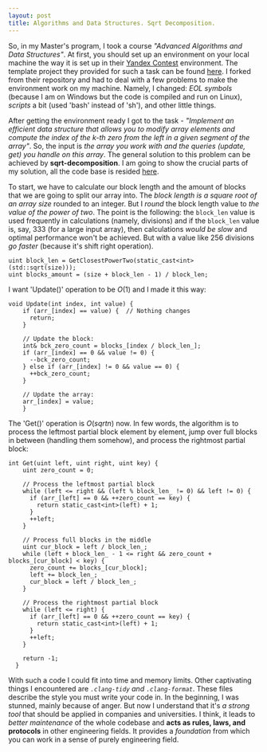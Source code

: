 ```yaml
---
layout: post
title: Algorithms and Data Structures. Sqrt Decomposition.
---
```


So, in my Master's program, I took a course *"Advanced Algorithms and Data Structures"*. At first, you should set up an environment on your local machine the way it is set up in their [Yandex Contest](https://contest.yandex.com/) environment. The template project they provided for such a task can be found [here](https://github.com/vityaman-edu/algocont). I forked from their repository and had to deal with a few problems to make the environment work on my machine. Namely, I changed: *EOL symbols* (because I am on Windows but the code is compiled and run on Linux), *scripts* a bit (used 'bash' instead of 'sh'), and other little things.

After getting the environment ready I got to the task - *"Implement an efficient data structure that allows you to modify array elements and compute the index of the k-th zero from the left in a given segment of the array"*. So, the input is *the array you work with and the queries (update, get) you handle on this array*. The general solution to this problem can be achieved by **sqrt-decomposition**. I am going to show the crucial parts of my solution, all the code base is resided [here](https://github.com/chetter14/algocont/tree/labs).

To start, we have to calculate our block length and the amount of blocks that we are going to split our array into. The *block length is a square root of an array size* rounded to an integer. But I *round* the block length value to *the value of the power of two*. The point is the following: the `block_len` value is used frequently in calculations (namely, divisions) and if the `block_len` value is, say, $333$ (for a large input array), then calculations *would be slow* and optimal performance won't be achieved. But with a value like $256$ divisions *go faster* (because it's shift right operation).
```
uint block_len = GetClosestPowerTwo(static_cast<int>(std::sqrt(size)));
uint blocks_amount = (size + block_len - 1) / block_len;
```

I want 'Update()' operation to be $O(1)$ and I made it this way:
```
void Update(int index, int value) {
	if (arr_[index] == value) {  // Nothing changes
	  return;
	}

	// Update the block:
	int& bck_zero_count = blocks_[index / block_len_];
	if (arr_[index] == 0 && value != 0) {
	  --bck_zero_count;
	} else if (arr_[index] != 0 && value == 0) {
	  ++bck_zero_count;
	}

	// Update the array:
	arr_[index] = value;
	}
```

The 'Get()' operation is $O(sqrt{n})$ now. In few words, the algorithm is to process the leftmost partial block element by element, jump over full blocks in between (handling them somehow), and process the rightmost partial block:
```
int Get(uint left, uint right, uint key) {
    uint zero_count = 0;

    // Process the leftmost partial block
    while (left <= right && (left % block_len_ != 0) && left != 0) {
      if (arr_[left] == 0 && ++zero_count == key) {
        return static_cast<int>(left) + 1;
      }
      ++left;
    }

    // Process full blocks in the middle
    uint cur_block = left / block_len_;
    while (left + block_len_ - 1 <= right && zero_count + blocks_[cur_block] < key) {
      zero_count += blocks_[cur_block];
      left += block_len_;
      cur_block = left / block_len_;
    }

    // Process the rightmost partial block
    while (left <= right) {
      if (arr_[left] == 0 && ++zero_count == key) {
        return static_cast<int>(left) + 1;
      }
      ++left;
    }

    return -1;
  }
```

With such a code I could fit into time and memory limits. Other captivating things I encountered are *`.clang-tidy` and `.clang-format`*. These files describe the style you must write your code in. In the beginning, I was stunned, mainly because of anger. But now I understand that it's *a strong tool* that should be applied in companies and universities. I think, it leads to *better maintenance* of the whole codebase and **acts as rules, laws, and protocols** in other engineering fields. It provides a *foundation* from which you can work in a sense of purely engineering field. 
